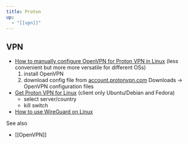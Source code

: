 ```yaml
---
title: Proton
up:
  - "[[vpn]]"
---
```

## VPN

- [How to manually configure OpenVPN for Proton VPN in Linux](https://protonvpn.com/support/linux-openvpn) (less convenient but more more versatile for different OSs)
    1. install OpenVPN
    2. download config file from [account.protonvpn.com](https://account.protonvpn.com/login) Downloads → OpenVPN configuration files
- [Get Proton VPN for Linux](https://protonvpn.com/support/linux-vpn-setup/) (client only Ubuntu/Debian and Fedora)
    - select server/country
    - kill switch
- [How to use WireGuard on Linux](https://protonvpn.com/support/wireguard-linux)

See also
- [[OpenVPN]]